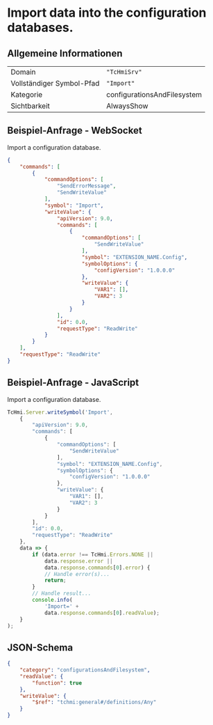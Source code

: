 # Import data into the configuration databases.

## Allgemeine Informationen

|  |  |
| - | - |
| Domain | `"TcHmiSrv"` |
| Vollständiger Symbol-Pfad | `"Import"` |
| Kategorie | configurationsAndFilesystem |
| Sichtbarkeit | AlwaysShow |

## Beispiel-Anfrage - WebSocket

Import a configuration database.
```json
{
    "commands": [
        {
            "commandOptions": [
                "SendErrorMessage",
                "SendWriteValue"
            ],
            "symbol": "Import",
            "writeValue": {
                "apiVersion": 9.0,
                "commands": [
                    {
                        "commandOptions": [
                            "SendWriteValue"
                        ],
                        "symbol": "EXTENSION_NAME.Config",
                        "symbolOptions": {
                            "configVersion": "1.0.0.0"
                        },
                        "writeValue": {
                            "VAR1": [],
                            "VAR2": 3
                        }
                    }
                ],
                "id": 0.0,
                "requestType": "ReadWrite"
            }
        }
    ],
    "requestType": "ReadWrite"
}
```

## Beispiel-Anfrage - JavaScript

Import a configuration database.
```javascript
TcHmi.Server.writeSymbol('Import',
    {
        "apiVersion": 9.0,
        "commands": [
            {
                "commandOptions": [
                    "SendWriteValue"
                ],
                "symbol": "EXTENSION_NAME.Config",
                "symbolOptions": {
                    "configVersion": "1.0.0.0"
                },
                "writeValue": {
                    "VAR1": [],
                    "VAR2": 3
                }
            }
        ],
        "id": 0.0,
        "requestType": "ReadWrite"
    },
    data => {
        if (data.error !== TcHmi.Errors.NONE ||
            data.response.error ||
            data.response.commands[0].error) {
            // Handle error(s)...
            return;
        }
        // Handle result...
        console.info(
            'Import=' +
            data.response.commands[0].readValue);
    }
);
```

## JSON-Schema

```json
{
    "category": "configurationsAndFilesystem",
    "readValue": {
        "function": true
    },
    "writeValue": {
        "$ref": "tchmi:general#/definitions/Any"
    }
}
```
